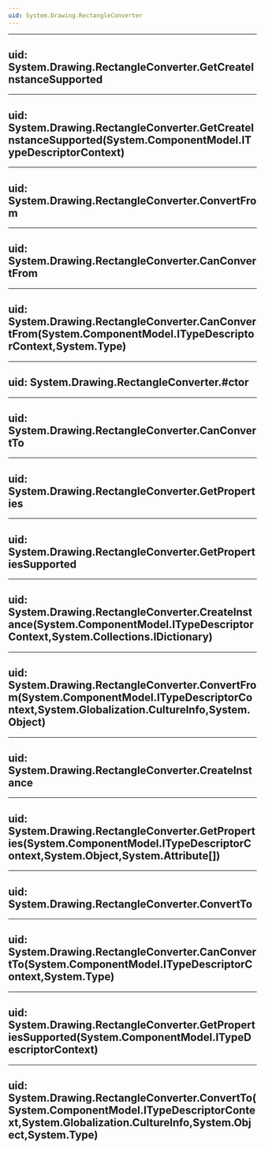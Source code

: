 ```yaml
---
uid: System.Drawing.RectangleConverter
---
```


---
uid: System.Drawing.RectangleConverter.GetCreateInstanceSupported
---

---
uid: System.Drawing.RectangleConverter.GetCreateInstanceSupported(System.ComponentModel.ITypeDescriptorContext)
---

---
uid: System.Drawing.RectangleConverter.ConvertFrom
---

---
uid: System.Drawing.RectangleConverter.CanConvertFrom
---

---
uid: System.Drawing.RectangleConverter.CanConvertFrom(System.ComponentModel.ITypeDescriptorContext,System.Type)
---

---
uid: System.Drawing.RectangleConverter.#ctor
---

---
uid: System.Drawing.RectangleConverter.CanConvertTo
---

---
uid: System.Drawing.RectangleConverter.GetProperties
---

---
uid: System.Drawing.RectangleConverter.GetPropertiesSupported
---

---
uid: System.Drawing.RectangleConverter.CreateInstance(System.ComponentModel.ITypeDescriptorContext,System.Collections.IDictionary)
---

---
uid: System.Drawing.RectangleConverter.ConvertFrom(System.ComponentModel.ITypeDescriptorContext,System.Globalization.CultureInfo,System.Object)
---

---
uid: System.Drawing.RectangleConverter.CreateInstance
---

---
uid: System.Drawing.RectangleConverter.GetProperties(System.ComponentModel.ITypeDescriptorContext,System.Object,System.Attribute[])
---

---
uid: System.Drawing.RectangleConverter.ConvertTo
---

---
uid: System.Drawing.RectangleConverter.CanConvertTo(System.ComponentModel.ITypeDescriptorContext,System.Type)
---

---
uid: System.Drawing.RectangleConverter.GetPropertiesSupported(System.ComponentModel.ITypeDescriptorContext)
---

---
uid: System.Drawing.RectangleConverter.ConvertTo(System.ComponentModel.ITypeDescriptorContext,System.Globalization.CultureInfo,System.Object,System.Type)
---
